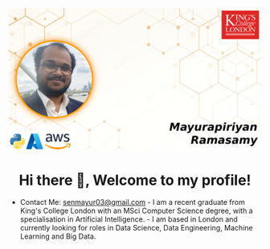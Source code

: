 ![MasterHead](https://github.com/senmayur03/senmayur03/blob/main/banner.jpg?raw=true)
<h1 align="center"> Hi there 👋, Welcome to my profile!</h1>

- Contact Me: senmayur03@gmail.com
- I am a recent graduate from King's College London with an MSci Computer Science degree, with a specialisation in Artificial Intelligence.
- I am based in London and currently looking for roles in Data Science, Data Engineering, Machine Learning and Big Data.

<!--
**senmayur03/senmayur03** is a ✨ _special_ ✨ repository because its `README.md` (this file) appears on your GitHub profile.

Here are some ideas to get you started:

- 🔭 I’m currently working on ...
- 🌱 I’m currently learning ...
- 👯 I’m looking to collaborate on ...
- 🤔 I’m looking for help with ...
- 💬 Ask me about ...
- 📫 How to reach me: ...
- 😄 Pronouns: ...
- ⚡ Fun fact: ...
-->
